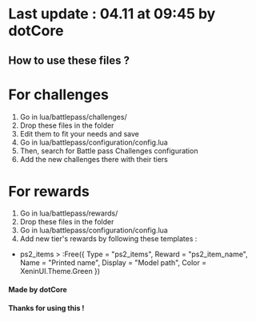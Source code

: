 # Last update : 04.11 at 09:45 by dotCore    
  
## How to use these files ?  

# For challenges
1) Go in lua/battlepass/challenges/ 
2) Drop these files in the folder
3) Edit them to fit your needs and save
4) Go in lua/battlepass/configuration/config.lua 
5) Then, search for Battle pass Challenges configuration
6) Add the new challenges there with their tiers
  
# For rewards
1) Go in lua/battlepass/rewards/
2) Drop these files in the folder
3) Go in lua/battlepass/configuration/config.lua 
4) Add new tier's rewards by following these templates :
- ps2_items > :Free({ Type = "ps2_items", Reward = "ps2_item_name", Name = "Printed name", Display = "Model path", Color = XeninUI.Theme.Green })

  
#### Made by dotCore  
#### Thanks for using this !  
